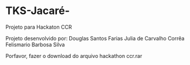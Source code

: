 # TKS-Jacaré-
Projeto para Hackaton CCR

Projeto desenvolvido por:
Douglas Santos Farias
Julia de Carvalho Corrêa
Felismario Barbosa Silva


Porfavor, fazer o download do arquivo hackathon ccr.rar

